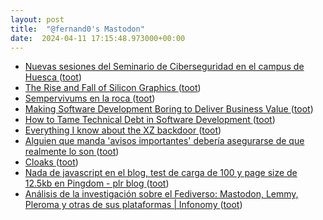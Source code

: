 ```yaml
---
layout: post
title:  "@fernand0's Mastodon"
date:  2024-04-11 17:15:48.973000+00:00
---
```

*  [Nuevas sesiones del Seminario de Ciberseguridad en el campus de Huesca   ](https://www.unizar.es/actualidad/vernoticia_ng.php?id=82196) ([toot](https://mastodon.social/@fernand0/112253714364630935))
*  [The Rise and Fall of Silicon Graphics ](https://www.abortretry.fail/p/the-rise-and-fall-of-silicon-graphic) ([toot](https://mastodon.social/@fernand0/112253491042853741))
*  [Sempervivums en la roca ](https://www.flickr.com/photos/fernand0/53624853368) ([toot](https://mastodon.social/@fernand0/112253380522738694))
*  [Making Software Development Boring to Deliver Business Value ](https://www.infoq.com/news/2024/03/software-development-boring) ([toot](https://mastodon.social/@fernand0/112253219025578807))
*  [How to Tame Technical Debt in Software Development ](https://www.infoq.com/news/2024/03/tech-debt-software) ([toot](https://mastodon.social/@fernand0/112253086822474169))
*  [Everything I know about the XZ backdoor ](https://boehs.org/node/everything-i-know-about-the-xz-backdoo) ([toot](https://mastodon.social/@fernand0/112252308744825797))
*  [Alguien que manda &#39;avisos importantes&#39; debería asegurarse de que realmente lo son ](https://mastodon.social/@fernand0/112252260386390742) ([toot](https://mastodon.social/@fernand0/112252260386390742))
*  [Cloaks ](https://libera.chat/guides/cloak) ([toot](https://mastodon.social/@fernand0/112252115131465240))
*  [Nada de javascript en el blog, test de carga de 100 y page size de 12.5kb en Pingdom - plr blog ](https://pedrolr.es/blog/nada-de-javascript-en-el-blog-test-de-carga-de-100-y-page-size-de-12-5kb-en-pingdom) ([toot](https://mastodon.social/@fernand0/112251804808974192))
*  [
		Análisis de la investigación sobre el Fediverso: Mastodon, Lemmy, Pleroma y otras de sus plataformas 
							\| Infonomy
			 ](https://infonomy.scimagoepi.com/index.php/infonomy/article/view/3) ([toot](https://mastodon.social/@fernand0/112251608268829185))

